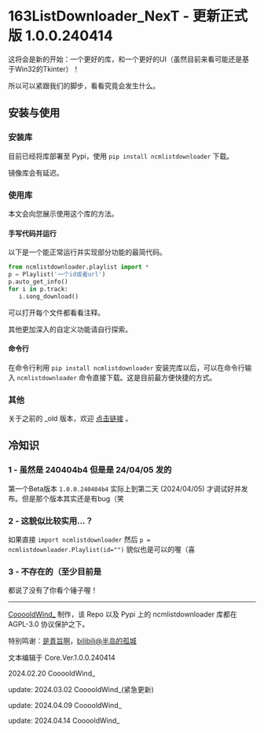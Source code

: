 # 163ListDownloader_NexT - 更新正式版 1.0.0.240414 

这将会是新的开始：一个更好的库，和一个更好的UI（虽然目前来看可能还是基于Win32的Tkinter）！

所以可以紧跟我们的脚步，看看究竟会发生什么。

## 安装与使用

### 安装库

目前已经将库部署至 Pypi，使用 ```pip install ncmlistdownloader``` 下载。

镜像库会有延迟。

### 使用库

本文会向您展示使用这个库的方法。

#### 手写代码并运行

以下是一个能正常运行并实现部分功能的最简代码。

```python
from ncmlistdownloader.playlist import *
p = Playlist('一个id或者url')
p.auto_get_info()
for i in p.track:
   i.song_download()
```

可以打开每个文件都看看注释。

其他更加深入的自定义功能请自行探索。

#### 命令行

在命令行利用 ```pip install ncmlistdownloader``` 安装完库以后，可以在命令行输入 ```ncmlistdownloader``` 命令直接下载。这是目前最方便快捷的方式。

### 其他

关于之前的 _old 版本，欢迎 [点击链接](https://github.com/Cooooldwind/163ListDownloader_old) 。

## 冷知识

### 1 - 虽然是 240404b4 但是是 24/04/05 发的

第一个Beta版本 ```1.0.0.240404b4``` 实际上到第二天 (2024/04/05) 才调试好并发布。但是那个版本其实还是有bug（笑

### 2 - 这貌似比较实用...？

如果直接 ```import ncmlistdownloader``` 然后 ```p = ncmlistdownloader.Playlist(id="")``` 貌似也是可以的喔（喜

### 3 - 不存在的（至少目前是

都说了没有了你看个锤子喔！

------

[CooooldWind_](https://cooooldwind.netlify.app) 制作，该 Repo 以及 Pypi 上的 ncmlistdownloader 库都在 AGPL-3.0 协议保护之下。

特别鸣谢：[是青旨啊](https://sayqz.com)，[bilibili@半岛的孤城](https://space.bilibili.com/32187583)

文本编辑于 Core.Ver.1.0.0.240414

2024.02.20 CooooldWind_

update: 2024.03.02 CooooldWind_(紧急更新)

update: 2024.04.09 CooooldWind_

update: 2024.04.14 CooooldWind_